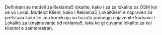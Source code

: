 Definirani se modeli za Reklama5 lokalite, kako i za za lokalite os OSM koi se vo Lokal.
Modelot Klient, kako i Reklama5_LokalKlient e napraven za pretstava kako ke ima konekcija vo bazata pomegju najavenite korisnici i Lokalite za iznajmuvanje od reklama5,
taka ke gi cuvame lokalite za koi klientot e zainteresiran. 

